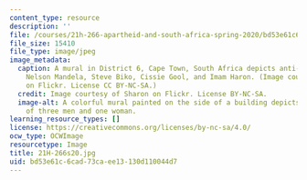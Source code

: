 ```yaml
---
content_type: resource
description: ''
file: /courses/21h-266-apartheid-and-south-africa-spring-2020/bd53e61c6cad73caee13130d110044d7_21H-266s20.jpg
file_size: 15410
file_type: image/jpeg
image_metadata:
  caption: A mural in District 6, Cape Town, South Africa depicts anti-apartheid activists
    Nelson Mandela, Steve Biko, Cissie Gool, and Imam Haron. (Image courtesy of [Sharon](https://www.flickr.com/photos/10584185@N03/2677441104/in/photolist-pkqhHg-PEcXw-PEbG3-PEcx9-PEMci-fPyR9Q-PEaVS-PEbgW-55wub2-EKLjT-55wtXg-55AFYf-aW7Dkc-7CeMSo-55AFb3-55AEib-55wsX8-55ww5X-55wxcD-55AGH3-55AFzq-55wwYk-55AHnu-55ABFd-55AGiG-55Awws-55AxBq-55AwNA-se9VND-55AAdQ-55AzXE-55ACn5-4qHKa3-55ACKq-4qHJQ5-9LaxGi-55ADhw-4qHKpf-dhZvwV-39YVMG-dhZvSK-4qHKKf-5wwc3K-dhZvFF-4qPdZo)
    on Flickr. License CC BY-NC-SA.)
  credit: Image courtesy of Sharon on Flickr. License BY-NC-SA.
  image-alt: A colorful mural painted on the side of a building depicts the faces
    of three men and one woman.
learning_resource_types: []
license: https://creativecommons.org/licenses/by-nc-sa/4.0/
ocw_type: OCWImage
resourcetype: Image
title: 21H-266s20.jpg
uid: bd53e61c-6cad-73ca-ee13-130d110044d7
---
```

